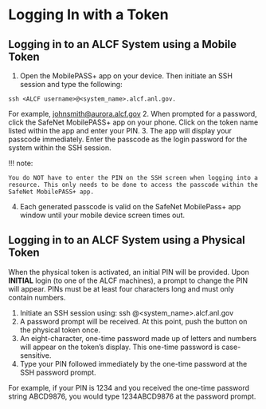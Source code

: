 # Logging In with a Token

## Logging in to an ALCF System using a Mobile Token

1. Open the MobilePASS+ app on your device. Then initiate an SSH session and type the following:
```
ssh <ALCF username>@<system_name>.alcf.anl.gov.
```
For example, johnsmith@aurora.alcf.gov
2. When prompted for a password, click the SafeNet MobilePASS+ app on your phone. Click on the token name listed within the app and enter your PIN.
3. The app will display your passcode immediately. Enter the passcode as the login password for the system within the SSH session. 

 !!! note: 

    You do NOT have to enter the PIN on the SSH screen when logging into a resource. This only needs to be done to access the passcode within the SafeNet MobilePASS+ app.

4. Each generated passcode is valid on the SafeNet MobilePass+ app window until your mobile device screen times out.

## Logging in to an ALCF System using a Physical Token

When the physical token is activated, an initial PIN will be provided. Upon **INITIAL** login (to one of the ALCF machines), a prompt to change the PIN will appear. PINs must be at least four characters long and must only contain numbers.

1. Initiate an SSH session using:
ssh <ALCF username>@<system_name>.alcf.anl.gov
2. A password prompt will be received. At this point, push the button on the physical token once.
3. An eight-character, one-time password made up of letters and numbers will appear on the token’s display. This one-time password is case-sensitive.
4. Type your PIN followed immediately by the one-time password at the SSH password prompt.

For example, if your PIN is 1234 and you received the one-time password string ABCD9876, you would type 1234ABCD9876 at the password prompt.

